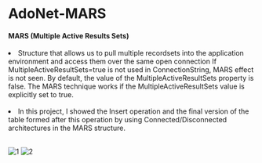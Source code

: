 # AdoNet-MARS

<h4>MARS (Multiple Active Results Sets)</h4>
<li>Structure that allows us to pull multiple recordsets into the application environment and access them over the same open connection
If MultipleActiveResultSets=true is not used in ConnectionString, MARS effect is not seen. By default, the value of the MultipleActiveResultSets property is false. The MARS technique works if the MultipleActiveResultSets value is explicitly set to true.</li><br>

<li>In this project, I showed the Insert operation and the final version of the table formed after this operation by using Connected/Disconnected architectures in the MARS structure.</li> <br>

![1](https://user-images.githubusercontent.com/75967411/216688292-9e4b25c9-3e75-4e84-84af-4a6dda579bf3.png)
![2](https://user-images.githubusercontent.com/75967411/216688298-98ed96a0-d4fe-4e91-a947-29226dfa0159.png)
